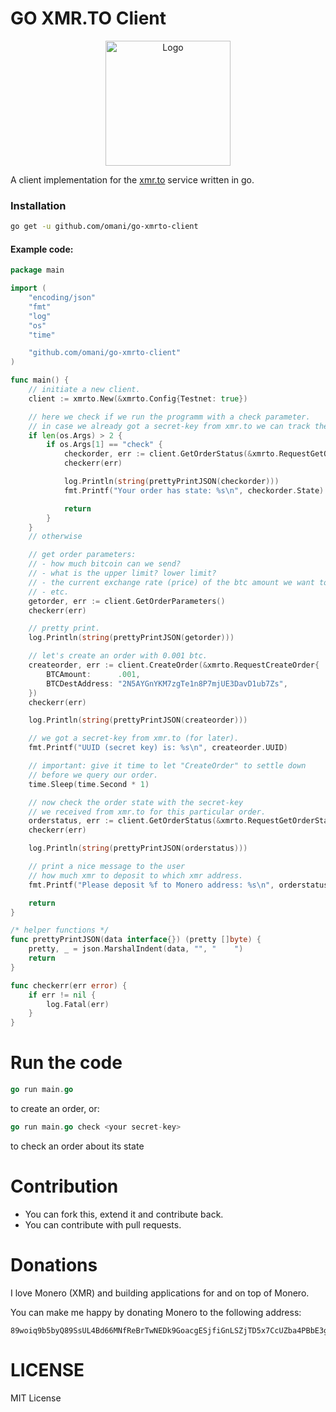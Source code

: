 GO XMR.TO Client
================

<p align="center">
<img src="https://github.com/omani/go-xmrto-client/raw/master/media/img/icon.png" alt="Logo" width="200" />
</p>

A client implementation for the [xmr.to](https://xmr.to) service written in go.

### Installation

```sh
go get -u github.com/omani/go-xmrto-client
```

#### Example code:

```Go
package main

import (
	"encoding/json"
	"fmt"
	"log"
	"os"
	"time"

	"github.com/omani/go-xmrto-client"
)

func main() {
	// initiate a new client.
	client := xmrto.New(&xmrto.Config{Testnet: true})

	// here we check if we run the programm with a check parameter.
	// in case we already got a secret-key from xmr.to we can track the order.
	if len(os.Args) > 2 {
		if os.Args[1] == "check" {
			checkorder, err := client.GetOrderStatus(&xmrto.RequestGetOrderStatus{UUID: os.Args[2]})
			checkerr(err)

			log.Println(string(prettyPrintJSON(checkorder)))
			fmt.Printf("Your order has state: %s\n", checkorder.State)

			return
		}
	}
	// otherwise

	// get order parameters:
	// - how much bitcoin can we send?
	// - what is the upper limit? lower limit?
	// - the current exchange rate (price) of the btc amount we want to send
	// - etc.
	getorder, err := client.GetOrderParameters()
	checkerr(err)

	// pretty print.
	log.Println(string(prettyPrintJSON(getorder)))

	// let's create an order with 0.001 btc.
	createorder, err := client.CreateOrder(&xmrto.RequestCreateOrder{
		BTCAmount:      .001,
		BTCDestAddress: "2N5AYGnYKM7zgTe1n8P7mjUE3DavD1ub7Zs",
	})
	checkerr(err)

	log.Println(string(prettyPrintJSON(createorder)))

	// we got a secret-key from xmr.to (for later).
	fmt.Printf("UUID (secret key) is: %s\n", createorder.UUID)

	// important: give it time to let "CreateOrder" to settle down
	// before we query our order.
	time.Sleep(time.Second * 1)

	// now check the order state with the secret-key
	// we received from xmr.to for this particular order.
	orderstatus, err := client.GetOrderStatus(&xmrto.RequestGetOrderStatus{UUID: createorder.UUID})
	checkerr(err)

	log.Println(string(prettyPrintJSON(orderstatus)))

	// print a nice message to the user
	// how much xmr to deposit to which xmr address.
	fmt.Printf("Please deposit %f to Monero address: %s\n", orderstatus.XMRAmountTotal, orderstatus.XMRReceivingSubAddress)

	return
}

/* helper functions */
func prettyPrintJSON(data interface{}) (pretty []byte) {
	pretty, _ = json.MarshalIndent(data, "", "    ")
	return
}

func checkerr(err error) {
	if err != nil {
		log.Fatal(err)
	}
}
```

# Run the code
```Go
go run main.go
```
to create an order, or:
```Go
go run main.go check <your secret-key>
```
to check an order about its state

# Contribution
* You can fork this, extend it and contribute back.
* You can contribute with pull requests.

# Donations
I love Monero (XMR) and building applications for and on top of Monero.

You can make me happy by donating Monero to the following address:

```
89woiq9b5byQ89SsUL4Bd66MNfReBrTwNEDk9GoacgESjfiGnLSZjTD5x7CcUZba4PBbE3gUJRQyLWD4Akz8554DR4Lcyoj
```

# LICENSE
MIT License
